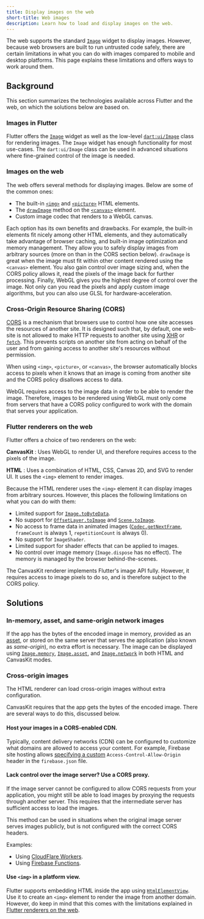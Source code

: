 ```yaml
---
title: Display images on the web
short-title: Web images
description: Learn how to load and display images on the web.
---
```


The web supports the standard [`Image`][] widget to display images.
However, because web browsers are built to run untrusted code safely,
there are certain limitations in what you can do with images compared
to mobile and desktop platforms. This page explains these limitations
and offers ways to work around them.

[`Image`]: {{site.api}}/flutter/widgets/Image-class.html

## Background

This section summarizes the technologies available
across Flutter and the web,
on which the solutions below are based on.

### Images in Flutter

Flutter offers the [`Image`] widget as well as the low-level
[`dart:ui/Image`][] class for rendering images.
The `Image` widget has enough functionality for most use-cases.
The `dart:ui/Image` class can be used in
advanced situations where fine-grained control
of the image is needed.

[`dart:ui/Image`]: {{site.api}}/flutter/dart-ui/Image-class.html

### Images on the web

The web offers several methods for displaying images.
Below are some of the common ones:

- The built-in [`<img>`][] and [`<picture>`][] HTML elements.
- The [`drawImage`][] method on the [`<canvas>`][] element.
- Custom image codec that renders to a WebGL canvas.

Each option has its own benefits and drawbacks.
For example, the built-in elements fit nicely among
other HTML elements, and they automatically take
advantage of browser caching, and built-in image
optimization and memory management.
They allow you to safely display images from arbitrary sources
(more on than in the CORS section below).
`drawImage` is great when the image must fit within
other content rendered using the `<canvas>` element.
You also gain control over image sizing and,
when the CORS policy allows it, read the pixels
of the image back for further processing.
Finally, WebGL gives you the highest degree of
control over the image. Not only can you read the pixels and
apply custom image algorithms, but you can also use GLSL for
hardware-acceleration.

[`<img>`]: https://developer.mozilla.org/docs/Web/HTML/Element/img
[`<picture>`]: https://developer.mozilla.org/docs/Web/HTML/Element/picture
[`drawImage`]: https://developer.mozilla.org/docs/Web/API/CanvasRenderingContext2D/drawImage
[`<canvas>`]: https://developer.mozilla.org/docs/Web/HTML/Element/canvas

### Cross-Origin Resource Sharing (CORS)

[CORS][] is a mechanism that browsers use to control
how one site accesses the resources of another site.
It is designed such that, by default, one web-site
is not allowed to make HTTP requests to another site
using [XHR][] or [`fetch`][].
This prevents scripts on another site from acting on behalf
of the user and from gaining access to another
site's resources without permission.

When using `<img>`, `<picture>`, or `<canvas>`,
the browser automatically blocks access to pixels
when it knows that an image is coming from another site
and the CORS policy disallows access to data.

WebGL requires access to the image data in order
to be able to render the image. Therefore,
images to be rendered using WebGL must only come from servers
that have a CORS policy configured to work with
the domain that serves your application.

[CORS]: https://developer.mozilla.org/docs/Web/HTTP/CORS
[XHR]: https://developer.mozilla.org/docs/Web/API/XMLHttpRequest
[`fetch`]: https://developer.mozilla.org/docs/Web/API/Fetch_API/Using_Fetch

### Flutter renderers on the web

Flutter offers a choice of two renderers on the web:

**CanvasKit**
: Uses WebGL to render UI, and therefore
  requires access to the pixels of the image.

**HTML**
: Uses a combination of HTML, CSS, Canvas 2D, and SVG to render UI.
  It uses the `<img>` element to render images.

Because the HTML renderer uses the `<img>`
element it can display images from
arbitrary sources. However,
this places the following limitations on what you
can do with them:

* Limited support for [`Image.toByteData`][].
* No support for [`OffsetLayer.toImage`][] and
  [`Scene.toImage`][].
* No access to frame data in animated images
  ([`Codec.getNextFrame`][],
  `frameCount` is always 1, `repetitionCount` is always 0).
* No support for `ImageShader`.
* Limited support for shader effects that can be applied to images.
* No control over image memory (`Image.dispose` has no effect).
  The memory is managed by the browser behind-the-scenes.

The CanvasKit renderer implements Flutter's image API fully.
However, it requires access to image pixels to do so,
and is therefore subject to the CORS policy.

[`Image.toByteData`]: {{site.api}}/flutter/dart-ui/Image/toByteData.html
[`OffsetLayer.toImage`]: {{site.api}}/flutter/rendering/OffsetLayer/toImage.html
[`Scene.toImage`]: {{site.api}}/flutter/dart-ui/Scene/toImage.html
[`Codec.getNextFrame`]: {{site.api}}/flutter/dart-ui/Codec/getNextFrame.html

## Solutions

### In-memory, asset, and same-origin network images

If the app has the bytes of the encoded image in memory,
provided as an [asset][], or stored on the
same server that serves the application
(also known as _same-origin_), no extra effort is necessary.
The image can be displayed using
[`Image.memory`][], [`Image.asset`][], and [`Image.network`][]
in both HTML and CanvasKit modes.

[asset]: /ui/assets/assets-and-images
[`Image.memory`]: {{site.api}}/flutter/widgets/Image/Image.memory.html
[`Image.asset`]: {{site.api}}/flutter/widgets/Image/Image.asset.html
[`Image.network`]: {{site.api}}/flutter/widgets/Image/Image.network.html

### Cross-origin images

The HTML renderer can load cross-origin images
without extra configuration.

CanvasKit requires that the app gets the bytes of the encoded image.
There are several ways to do this, discussed below.

#### Host your images in a CORS-enabled CDN.

Typically, content delivery networks (CDN)
can be configured to customize what domains
are allowed to access your content.
For example, Firebase site hosting allows
[specifying a custom][custom-header] `Access-Control-Allow-Origin`
header in the `firebase.json` file.

[custom-header]: {{site.firebase}}/docs/hosting/full-config#headers

#### Lack control over the image server? Use a CORS proxy.

If the image server cannot be configured to allow CORS
requests from your application,
you might still be able to load images by proxying
the requests through another server. This requires that the
intermediate server has sufficient access to load the images.

This method can be used in situations when the original
image server serves images publicly,
but is not configured with the correct CORS headers.

Examples:

* Using [CloudFlare Workers][].
* Using [Firebase Functions][].

[CloudFlare Workers]: https://developers.cloudflare.com/workers/examples/cors-header-proxy
[Firebase Functions]: {{site.github}}/7kfpun/cors-proxy

#### Use `<img>` in a platform view.

Flutter supports embedding HTML inside the app using
[`HtmlElementView`][].  Use it to create an `<img>`
element to render the image from another domain.
However, do keep in mind that this comes with the
limitations explained in [Flutter renderers on the web][].

[`HtmlElementView`]: {{site.api}}/flutter/widgets/HtmlElementView-class.html
[Flutter renderers on the web]: #flutter-renderers-on-the-web

